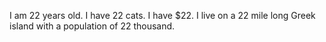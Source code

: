 I am 22 years old. I have 22 cats. I have $22. I live on a 22 mile long Greek island with a population of 22 thousand.
